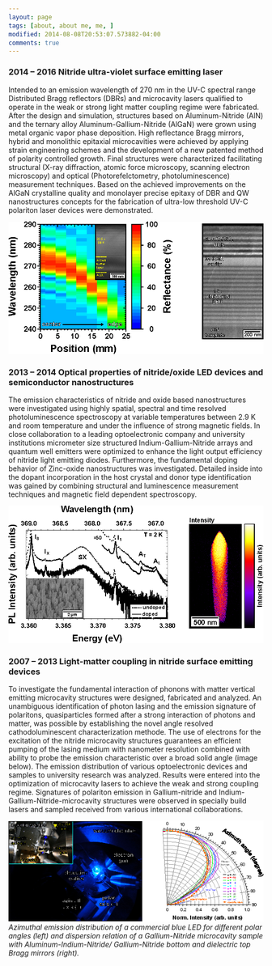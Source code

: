 ```yaml
---
layout: page
tags: [about, about me, me, ]
modified: 2014-08-08T20:53:07.573882-04:00
comments: true
---
```


### 2014 – 2016 Nitride ultra-violet surface emitting laser
Intended to an emission wavelength of 270 nm in the UV-C spectral range Distributed Bragg reflectors (DBRs) and microcavity lasers qualified to operate in the weak or strong light matter coupling regime were fabricated. After the design and simulation, structures based on Aluminum-Nitride (AlN) and the ternary alloy Aluminum-Gallium-Nitride (AlGaN) were grown using metal organic vapor phase deposition. High reflectance Bragg mirrors, hybrid and monolithic epitaxial microcavities were achieved by applying strain engineering schemes and the development of a new patented method of polarity controlled growth. Final structures were characterized facilitating structural (X-ray diffraction, atomic force microscopy, scanning electron microscopy) and optical (Photorefelctometry, photoluminescence) measurement techniques. Based on the achieved improvements on the AlGaN crystalline quality and monolayer precise epitaxy of DBR and QW nanostructures concepts for the fabrication of ultra-low threshold UV-C polariton laser devices were demonstrated.

![picture](../images/project_NCSU_image.png)

### 2013 – 2014 Optical properties of nitride/oxide LED devices and semiconductor nanostructures
The emission characteristics of nitride and oxide based nanostructures were investigated using highly spatial, spectral and time resolved photoluminescence spectroscopy at variable temperatures between 2.9 K and room temperature and under the influence of strong magnetic fields. In close collaboration to a leading optoelectronic company and university institutions micrometer size structured Indium-Gallium-Nitride arrays and quantum well emitters were optimized to enhance the light output efficiency of nitride light emitting diodes. Furthermore, the fundamental doping behavior of Zinc-oxide nanostructures was investigated. Detailed inside into the dopant incorporation in the host crystal and donor type identification was gained by combining structural and luminescence measurement techniques and magnetic field dependent spectroscopy. 

![picture](../images/project_TUB_image.png)

### 2007 – 2013 Light-matter coupling in nitride surface emitting devices 
To investigate the fundamental interaction of phonons with matter vertical emitting microcavity structures were designed, fabricated and analyzed. An unambiguous identification of photon lasing and the emission signature of polaritons, quasiparticles formed after a strong interaction of photons and matter, was possible by establishing the novel angle resolved cathodoluminescent characterization methode. The use of electrons for the excitation of the nitride microcavity structures guarantees an efficient pumping of the lasing medium with nanometer resolution combined with ability to probe the emission characteristic over a broad solid angle (image below). The emission distribution of various optoelectronic devices and samples to university research was analyzed. Results were entered into the optimization of microcavity lasers to achieve the weak and strong coupling regime. Signatures of polariton emission in Gallium-nitride and Indium-Gallium-Nitride-microcavity structures were observed in specially build lasers and sampled received from various international collaborations. 

![picture](../images/image1.png) 
*Azimuthal emission distribution of a commercial blue LED for different polar angles (left) and dispersion relation of a Gallium-Nitride microcavity sample with Aluminum-Indium-Nitride/ Gallium-Nitride bottom and dielectric top Bragg mirrors (right).*
